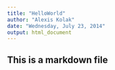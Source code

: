 ```yaml
---
title: "HelloWorld"
author: "Alexis Kolak"
date: "Wednesday, July 23, 2014"
output: html_document
---
```


## This is a markdown file